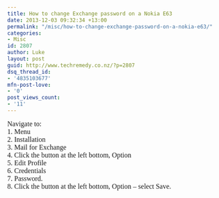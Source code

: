 ```yaml
---
title: How to change Exchange password on a Nokia E63
date: 2013-12-03 09:32:34 +13:00
permalink: "/misc/how-to-change-exchange-password-on-a-nokia-e63/"
categories:
- Misc
id: 2807
author: Luke
layout: post
guid: http://www.techremedy.co.nz/?p=2807
dsq_thread_id:
- '4835103677'
mfn-post-love:
- '0'
post_views_count:
- '11'
---
```


<span style="font-family:Times New Roman;font-size:12pt">Navigate to: <br />1. Menu<br />2. Installation<br />3. Mail for Exchange<br />4. Click the button at the left bottom, Option<br />5. Edit Profile <br />6. Credentials <br />7. Password.<br />8. Click the button at the left bottom, Option &#8211; select Save.<br /> </span>